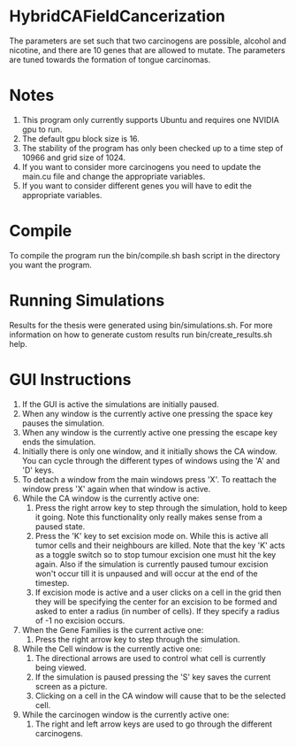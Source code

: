 # HybridCAFieldCancerization

The parameters are set such that two carcinogens are possible, alcohol and nicotine, and there are 10
genes that are allowed to mutate. The parameters are tuned towards the formation
of tongue carcinomas.

# Notes
1. This program only currently supports Ubuntu and requires one NVIDIA gpu to run.
2. The default gpu block size is 16.
3. The stability of the program has only been checked up to a time step of 10966 and grid size of 1024.
4. If you want to consider more carcinogens you need to update the main.cu file and change the appropriate variables.
5. If you want to consider different genes you will have to edit the appropriate variables.

# Compile
To compile the program run the bin/compile.sh bash script in the directory you want the program.

# Running Simulations
Results for the thesis were generated using bin/simulations.sh.
For more information on how to generate custom results run bin/create_results.sh help.

# GUI Instructions
1. If the GUI is active the simulations are initially paused.
2. When any window is the currently active one pressing the space key pauses the simulation.
3. When any window is the currently active one pressing the escape key ends the simulation.
4. Initially there is only one window, and it initially shows the CA window. You can cycle through the different types of
   windows using the 'A' and 'D' keys.
5. To detach a window from the main windows press 'X'. To reattach the window press 'X' again when that window is active.
6. While the CA window is the currently active one:
   1. Press the right arrow key to step through the simulation, hold to keep it going.
      Note this functionality only really makes sense from a paused state.
   2. Press the 'K' key to set excision mode on. While this is active all tumor cells and their neighbours are 
      killed. Note that the key 'K' acts as a toggle switch so to stop tumour excision one must hit the key again.
      Also if the simulation is currently paused tumour excision won't occur till it is unpaused and will occur at the end
      of the timestep.
   3. If excision mode is active and a user clicks on a cell in the grid then they will be specifying the center for an excision
      to be formed and asked to enter a radius (in number of cells). If they specify a radius of -1 no excision occurs.
7. When the Gene Families is the current active one:
   1. Press the right arrow key to step through the simulation.
8. While the Cell window is the currently active one:
   1. The directional arrows are used to control what cell is currently being viewed.
   2. If the simulation is paused pressing the 'S' key saves the current screen as a picture.
   3. Clicking on a cell in the CA window will cause that to be the selected cell.
9. While the carcinogen window is the currently active one:
   1. The right and left arrow keys are used to go through the different carcinogens.
